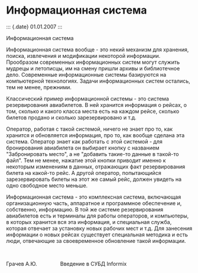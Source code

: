 Информационная система
======================

::: {.date}
01.01.2007
:::

Информационная система

Информационная система вообще - это некий механизм для хранения, поиска,
извлечения и модификации некоторой информации. Прообразом современных
информационных систем могут служить мудрецы и летописцы, им на смену
пришли архивы и библиотечное дело. Современные информационные системы
базируются на компьютерной технологиях. Задачи информационных систем
остались, тем не менее, прежними.

Классический пример информационной системы - это система резервирования
авиабилетов. В ней хранится информация о рейсах, о том, сколько и какого
класса места есть на каждом рейсе, сколько билетов продано и сколько
зарезервировано и т.д.

Оператор, работая с такой системой, ничего не знает про то, как хранится
и обновляется информация, про то, как вообще сделана эта система.
Оператор знает как работать с этой системой - для бронирования
авиабилета он выбирает кнопку с названием \"Забронировать место\", а не
\"добавить такие-то данные в такой-то файл\". Тем не менее, нажатие этой
кнопки приводит именно к некоторым изменениям в данных, отражающих факт
резервирования билета на какой-то рейс. А другой оператор, попытающийся
зарезервировать билеты на этот же самый рейс, должен увидеть на одно
свободное место меньше.

Информационная система - это комплексная система, включающая
организационную часть, аппаратное и программное обеспечение и,
собственно, информацию. В той же системе резервирования авиабилетов есть
и терминалы для работы операторов, и компьютеры, в которых хранится вся
эта информация, и специальная служба, которая отвечает за установку
новых рабочих мест и т.д. Для занесения информации о новых рейсах
существует специальная методика и есть люди, отвечающие за своевременное
обновление такой информации.

 

Грачев А.Ю.                Введение в СУБД Informix
